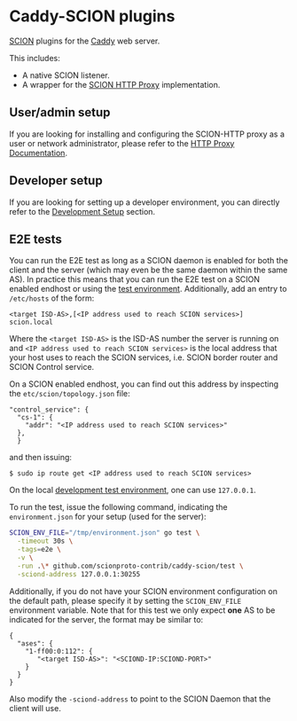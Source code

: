 # Caddy-SCION plugins

[SCION](https://docs.scion.org/en/latest/) plugins for the [Caddy](https://caddyserver.com/) web server.

This includes:
- A native SCION listener.
- A wrapper for the [SCION HTTP Proxy](https://github.com/scionproto-contrib/http-proxy) implementation.

## User/admin setup

If you are looking for installing and configuring the SCION-HTTP proxy as a user or network administrator, please refer to the [HTTP Proxy Documentation](https://scion-http-proxy.readthedocs.io/en/latest/index.html).

## Developer setup

If you are looking for setting up a developer environment, you can directly refer to the [Development Setup](https://scion-http-proxy.readthedocs.io/en/latest/dev_setup.html) section.

## E2E tests

You can run the E2E test as long as a SCION daemon is enabled for both the client and the server (which may even be the same daemon within the same AS).
In practice this means that you can run the E2E test on a SCION enabled endhost or using the [test environment](https://docs.scion.org/en/latest/dev/run.html).
Additionally, add an entry to `/etc/hosts` of the form:
 ```
 <target ISD-AS>,[<IP address used to reach SCION services>] scion.local
 ```
Where the `<target ISD-AS>` is the ISD-AS number the server is running on and `<IP address used to reach SCION services>` is the local address that your host uses to reach the SCION services, i.e. SCION border router and SCION Control service. 

On a SCION enabled endhost, you can find out this address by inspecting the `etc/scion/topology.json` file:
```
"control_service": {
  "cs-1": {
    "addr": "<IP address used to reach SCION services>"
  },
  }
```
and then issuing:
```
$ sudo ip route get <IP address used to reach SCION services>
```
On the local [development test environment](https://docs.scion.org/en/latest/dev/run.html), one can use `127.0.0.1`.

To run the test, issue the following command, indicating the `environment.json` for your setup (used for the server):

```bash
SCION_ENV_FILE="/tmp/environment.json" go test \
  -timeout 30s \
  -tags=e2e \
  -v \
  -run .\* github.com/scionproto-contrib/caddy-scion/test \
  -sciond-address 127.0.0.1:30255
```
Additionally, if you do not have your SCION environment configuration on the default path, please specify it by setting the `SCION_ENV_FILE` environment variable. Note that for this test we only expect **one** AS to be indicated for the server, the format may be similar to:

```
{
  "ases": {
    "1-ff00:0:112": {
       "<target ISD-AS>": "<SCIOND-IP:SCIOND-PORT>"
    }
  }
}
```

Also modify the `-sciond-address` to point to the SCION Daemon that the client will use.